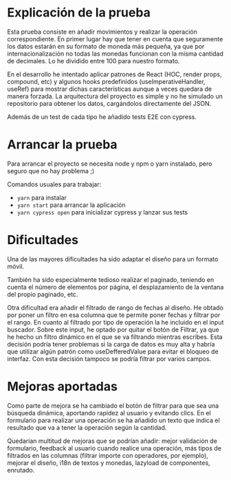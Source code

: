 # Explicación de la prueba

Esta prueba consiste en añadir movimientos y realizar la operación correspondiente. En primer lugar hay que tener en cuenta que seguramente los datos estarán en su formato de moneda más pequeña, ya que por internacionalización no todas las monedas funcionan con la misma cantidad de decimales. Lo he dividido entre 100 para nuestro formato.

En el desarrollo he intentado aplicar patrones de React (HOC, render props, compound, etc) y algunos hooks predefinidos (useImperativeHandler, useRef) para mostrar dichas características aunque a veces quedara de manera forzada. La arquitectura del proyecto es simple y no he simulado un repositorio para obtener los datos, cargándolos directamente del JSON.

Además de un test de cada tipo he añadido tests E2E con cypress.

# Arrancar la prueba

Para arrancar el proyecto se necesita node y npm o yarn instalado, pero seguro que no hay problema ;)

Comandos usuales para trabajar:

- `yarn` para instalar
- `yarn start` para arrancar la aplicación
- `yarn cypress open` para inicializar cypress y lanzar sus tests

# Dificultades

Una de las mayores dificultades ha sido adaptar el diseño para un formato móvil.

También ha sido especialmente tedioso realizar el paginado, teniendo en cuenta el número de elementos por página, el desplazamiento de la ventana del propio paginado, etc.

Otra dificultad era añadir el filtrado de rango de fechas al diseño. He obtado por poner un filtro en esa columna que te permite poner fechas y filtrar por el rango. En cuanto al filtrado por tipo de operación la he incluido en el input buscador. Sobre este input, he optado por quitar el botón de Filtrar, ya que he hecho un filtro dinámico en el que se va filtrando mientras escribes. Esta decisión podría tener problemas si la carga de datos es muy alta y habría que utilizar algún patrón como useDefferedValue para evitar el bloqueo de interfaz. Con esta decisión tampoco se podría filtrar por varios campos.

# Mejoras aportadas

Como parte de mejora se ha cambiado el botón de filtrar para que sea una búsqueda dinámica, aportando rapidez al usuario y evitando clics. En el formulario para realizar una operación se ha añadido un texto que indica el resultado que va a tener la operación según la cantidad.

Quedarían multitud de mejoras que se podrían añadir: mejor validación de formulario, feedback al usuario cuando realice una operación, más tipos de filtrados en las columnas (filtrar importe con operadores, por ejemplo), mejorar el diseño, i18n de textos y monedas, lazyload de componentes, enrutado.
